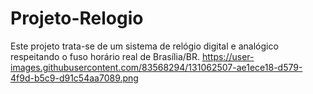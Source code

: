 # Projeto-Relogio
Este projeto trata-se de um sistema de relógio digital e analógico respeitando o fuso horário real de Brasília/BR.
https://user-images.githubusercontent.com/83568294/131062507-ae1ece18-d579-4f9d-b5c9-d91c54aa7089.png
